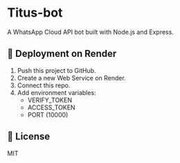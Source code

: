 # Titus-bot

A WhatsApp Cloud API bot built with Node.js and Express.

## 🚀 Deployment on Render
1. Push this project to GitHub.
2. Create a new Web Service on Render.
3. Connect this repo.
4. Add environment variables:
   - VERIFY_TOKEN
   - ACCESS_TOKEN
   - PORT (10000)

## 📝 License
MIT

